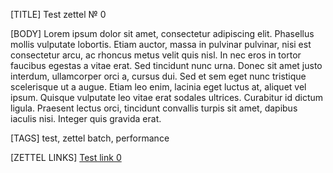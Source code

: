 [TITLE]
Test zettel № 0

[BODY]
Lorem ipsum dolor sit amet, consectetur adipiscing elit. 
Phasellus mollis vulputate lobortis. Etiam auctor, massa in pulvinar 
pulvinar, nisi est consectetur arcu, ac rhoncus metus velit quis nisl. 
In nec eros in tortor faucibus egestas a vitae erat. Sed tincidunt nunc 
urna. Donec sit amet justo interdum, ullamcorper orci a, cursus dui. 
Sed et sem eget nunc tristique scelerisque ut a augue. 
Etiam leo enim, lacinia eget luctus at, aliquet vel ipsum. 
Quisque vulputate leo vitae erat sodales ultrices. Curabitur id dictum 
ligula. Praesent lectus orci, tincidunt convallis turpis sit amet, dapibus 
iaculis nisi. Integer quis gravida erat. 

[TAGS]
test, zettel batch, performance

[ZETTEL LINKS]
[Test link 0](-1.md)
